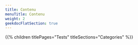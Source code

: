 ```yaml
---
title: Contenu
menuTitle: Contenu
weight: 2 
geekdocFlatSection: true
---
```


{{% children titlePages="Tests" titleSections="Categories" %}}
